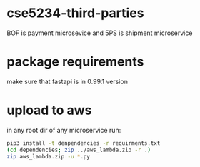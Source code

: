 # cse5234-third-parties
BOF is payment microsevice and 5PS is shipment microservice
# package requirements
make sure that fastapi is in 0.99.1 version
# upload to aws
in any root dir of any microservice run:
```bash
pip3 install -t denpendencies -r requirments.txt
(cd dependencies; zip ../aws_lambda.zip -r .)
zip aws_lambda.zip -u *.py
```